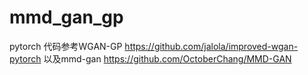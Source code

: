# mmd_gan_gp
pytorch 
代码参考WGAN-GP https://github.com/jalola/improved-wgan-pytorch 
以及mmd-gan https://github.com/OctoberChang/MMD-GAN  
